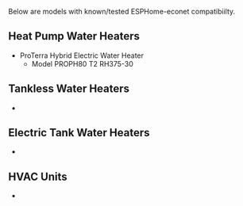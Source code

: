 Below are models with known/tested ESPHome-econet compatibiilty.

## Heat Pump Water Heaters
* ProTerra Hybrid Electric Water Heater
  * Model PROPH80 T2 RH375-30

## Tankless Water Heaters
* 

## Electric Tank Water Heaters
* 

## HVAC Units
* 